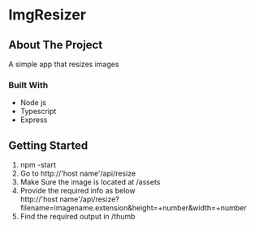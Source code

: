 # ImgResizer
## About The Project
A simple app that resizes images

### Built With
* Node js
* Typescript
* Express

<!-- GETTING STARTED -->
## Getting Started
  <ol>
  <li> 
    npm -start
  </li>
    <li>
       Go to http://'host name'/api/resize
  </li>  
  <li>
Make Sure the image is located at /assets 
  </li>
  <li>
Provide the required info as below <br>http://'host name'/api/resize?filename=imagename.extension&height=+number&width=+number
</li>
<li>Find the required output in /thumb</li>
